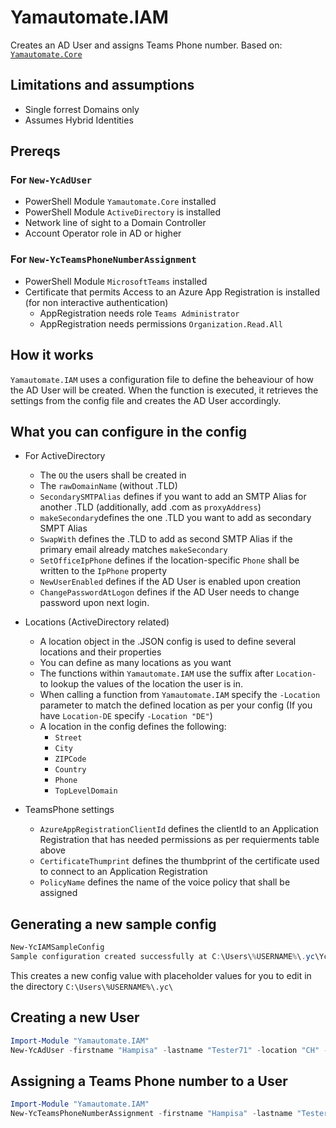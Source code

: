 # Yamautomate.IAM
Creates an AD User and assigns Teams Phone number.
Based on: [```Yamautomate.Core```](https://github.com/yamautomate/Yamautomate.Core)

## Limitations and assumptions
- Single forrest Domains only
- Assumes Hybrid Identities

## Prereqs

### For ```New-YcAdUser```
- PowerShell Module ```Yamautomate.Core``` installed
- PowerShell Module ```ActiveDirectory``` is installed
- Network line of sight to a Domain Controller
- Account Operator role in AD or higher
### For ```New-YcTeamsPhoneNumberAssignment```
- PowerShell Module ```MicrosoftTeams``` installed
- Certificate that permits Access to an Azure App Registration is installed (for non interactive authentication)
  - AppRegistration needs role ```Teams Administrator```
  - AppRegistration needs permissions ```Organization.Read.All``` 

## How it works
```Yamautomate.IAM``` uses a configuration file to define the beheaviour of how the AD User will be created. When the function is executed, it retrieves the settings from the config file and creates the AD User accordingly.

## What you can configure in the config
- For ActiveDirectory
  - The ```OU``` the users shall be created in
  - The ```rawDomainName``` (without .TLD)
  - ```SecondarySMTPAlias``` defines if you want to add an SMTP Alias for another .TLD (additionally, add .com as ```proxyAddress```)
  - ```makeSecondary```defines the one .TLD you want to add as secondary SMPT Alias
  - ```SwapWith``` defines the .TLD to add as second SMTP Alias if the primary email already matches ```makeSecondary```
  - ```SetOfficeIpPhone``` defines if the location-specific ```Phone``` shall be written to the ```IpPhone``` property
  - ```NewUserEnabled``` defines if the AD User is enabled upon creation
  - ```ChangePasswordAtLogon``` defines if the AD User needs to change password upon next login.
    
- Locations (ActiveDirectory related)
  - A location object in the .JSON config is used to define several locations and their properties
  - You can define as many locations as you want
  - The functions within ```Yamautomate.IAM``` use the suffix after ```Location-``` to lookup the values of the location the user is in.
  - When calling a function from ```Yamautomate.IAM``` specify the ```-Location``` parameter to match the defined location as per your config (If you have ```Location-DE``` specify ```-Location "DE"```)     
  - A location in the config defines the following:
    - ```Street```
    - ```City```
    - ```ZIPCode```
    - ```Country```
    - ```Phone```
    - ```TopLevelDomain```

 - TeamsPhone settings
   -  ```AzureAppRegistrationClientId``` defines the clientId to an Application Registration that has needed permissions as per requierments table above
   -  ```CertificateThumprint``` defines the thumbprint of the certificate used to connect to an Application Registration
   -  ```PolicyName``` defines the name of the voice policy that shall be assigned
    
 
## Generating a new sample config
```powershell
New-YcIAMSampleConfig
Sample configuration created successfully at C:\Users\%USERNAME%\.yc\YcIAMSampleConfig.json
```
This creates a new config value with placeholder values for you to edit in the directory ```C:\Users\%USERNAME%\.yc\```

## Creating a new User
```powershell
Import-Module "Yamautomate.IAM"
New-YcAdUser -firstname "Hampisa" -lastname "Tester71" -location "CH" -department "Technologies" -team "QE" -phoneNumber "+41791901245" -jobTitle "Tester" -manager "yanik.maurer" -PathToConfig "C:\temp\IdGov-NewAdUser-Config.json" -LogEnabled $true
```

## Assigning a Teams Phone number to a User
```powershell
Import-Module "Yamautomate.IAM"
New-YcTeamsPhoneNumberAssignment -firstname "Hampisa" -lastname "Tester71" -location "CH" -department "Technologies" -team "QE" -phoneNumber "+41791901245" -jobTitle "Tester" -manager "yanik.maurer" -PathToConfig "C:\temp\IdGov-NewAdUser-Config.json" -LogEnabled $true
```
